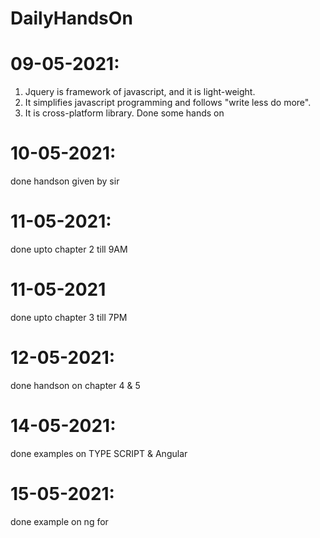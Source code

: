 # DailyHandsOn


# 09-05-2021:
1. Jquery is framework of javascript, and it is light-weight.
2. It simplifies javascript programming and follows "write less do more".
3. It is cross-platform library.
Done some hands  on

# 10-05-2021:
 done handson given by sir

# 11-05-2021:

done upto chapter 2 till 9AM

# 11-05-2021
 done upto chapter 3 till 7PM

 # 12-05-2021:
done handson on chapter 4 & 5 

# 14-05-2021:
done examples on TYPE SCRIPT & Angular

# 15-05-2021:

done example on ng for

